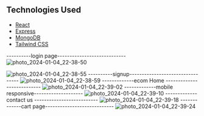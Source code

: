 ## Technologies Used

- [React](https://reactjs.org/)
- [Express](https://expressjs.com/)
- [MongoDB](https://www.mongodb.com/)
- [Tailwind CSS](https://tailwindcss.com/)

----------login page----------------------------
![photo_2024-01-04_22-38-50](https://github.com/abhinav-15/ecomfronted/assets/69742746/386dddf0-44d1-480e-855a-6b9317e6ac40)

![photo_2024-01-04_22-38-55](https://github.com/abhinav-15/ecomfronted/assets/69742746/eac23d05-bf67-4a11-96f4-1b12964d507c)
----------signup---------------------------------
![photo_2024-01-04_22-38-59](https://github.com/abhinav-15/ecomfronted/assets/69742746/f7afdbd3-141e-4693-8ddf-6a335ebec00a)
-------------ecom Home ---------------------------
![photo_2024-01-04_22-39-02](https://github.com/abhinav-15/ecomfronted/assets/69742746/ff328ba3-f255-4d37-a07f-a3a846d10449)
-------------mobile responsive--------------------
![photo_2024-01-04_22-39-10](https://github.com/abhinav-15/ecomfronted/assets/69742746/cb8f7994-579c-4497-8a34-5b23be4f3aeb)
-------------contact us --------------------------
![photo_2024-01-04_22-39-18](https://github.com/abhinav-15/ecomfronted/assets/69742746/1eea6885-179c-4cdf-862a-be755e81f064)
-------------cart page----------------------------
![photo_2024-01-04_22-39-24](https://github.com/abhinav-15/ecomfronted/assets/69742746/b7092c1f-6235-4d44-a78c-54683d0dbf96)





